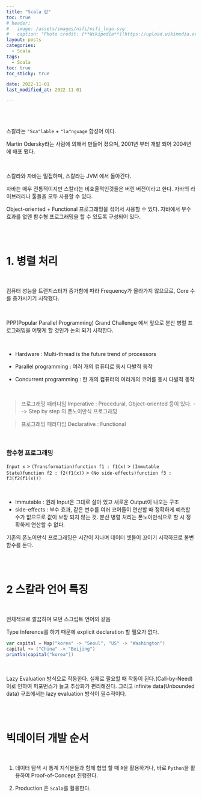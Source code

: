 ```yaml
---
title: "Scala 란"
toc: true
# header:
#   image: /assets/images/nifi/nifi_logo.svg
#   caption: "Photo credit: [**Wikipedia**](https://upload.wikimedia.org/wikipedia/commons/f/ff/Apache-nifi-logo.svg)"
layout: posts
categories:
  - Scala
tags:
  - Scala
toc: true
toc_sticky: true

date: 2022-11-01
last_modified_at: 2022-11-01

---
```


<br><br>

스칼라는 `"Sca"lable` + `"la"nguage` 합성어 이다.

Martin Odersky라는 사람에 의해서 만들어 졌으며, 2001년 부터 개발 되어 2004년에 배포 됐다.

<br>

스칼라와 자바는 밀접하며, 스칼라는 JVM 에서 돌아간다.

자바는 매우 전통적이지만 스칼라는 비효율적인것들은 버린 버전이라고 한다.
자바의 라이브러리나 툴들을 모두 사용할 수 있다.

Object-oriented + Functional 프로그래밍을 섞어서 사용할 수 있다.
자바에서 부수효과를 없앤 함수형 프로그래밍을 할 수 있도록 구성되어 있다.


<br><br>

# 1. 병렬 처리

<br>

컴퓨터 성능을 트랜지스터가 증가함에 따라 Frequency가 올라가지 않으므로, Core 수를 증가시키기 시작했다.

<br>

PPP(Popular Parallel Programming) Grand Challenge 에서 앞으로 분산 병렬 프로그래밍을 어떻게 할 것인가 논의 되기 시작한다.

<br>

* Hardware : Multi-thread is the future trend of processors

* Parallel programming : 여러 개의 컴퓨터로 동시 다발적 동작 
* Concurrent programming : 한 개의 컴퓨터의 여러개의 코어를 동시 다발적 동작

<br>

> 프로그래밍 패러다임 Imperative : Procedural, Object-oriented 등이 있다.
> --> Step by step 의 폰노이만식 프로그래밍

> 프로그래밍 패러다임 Declarative : Functional

<br>

### 함수형 프로그래밍 

`Input x` > `(Transformation)function f1 : f1(x)` > `(Immutable State)function f2 : f2(f1(x))` > `(No side-effects)function f3 : f3(f2(f1(x)))`

<br>

* Immutable : 원래 Input은 그대로 살아 있고 새로운 Output이 나오는 구조 
* side-effects : 부수 효과, 같은 변수를 여러 코어들이 연산할 때 정확하게 예측할 수가 없으므로 값이 보장 되지 않는 것. 분산 병렬 처리는 폰노이만식으로 할 시 정확하게 연산할 수 없다.

기존의 폰노이만식 프로그래밍은 시간이 지나며 데이터 셋들이 꼬이기 시작하므로 불변함수를 둔다.

<br><br>

# 2 스칼라 언어 특징

<br>

전체적으로 깔끔하며 모던 스크립트 언어와 같음

Type Inference를 하기 때문에 explicit declaration 할 필요가 없다.

``` scala
var capital = Map("korea" -> "Seoul", "US" -> "Washington")
capital += ("China" -> "Beijing")
println(capital("korea"))
```

<br>

Lazy Evaluation 방식으로 작동한다. 실제로 필요할 때 작동이 된다.(Call-by-Need)
이로 인하여 퍼포먼스가 늘고 추상화가 편리해진다. 그리고 infinite data(Unbounded data) 구조에서는 lazy evaluation 방식이 필수적이다.

<br><br>

# 빅데이터 개발 순서

<br>

1. 데이터 탐색 시 통계 지식분들과 함께 협업 할 때 `R`을 활용하거나, 바로 `Python`을 활용하여 Proof-of-Concept 진행한다.

2. Production 은 `Scala`를 활용한다.